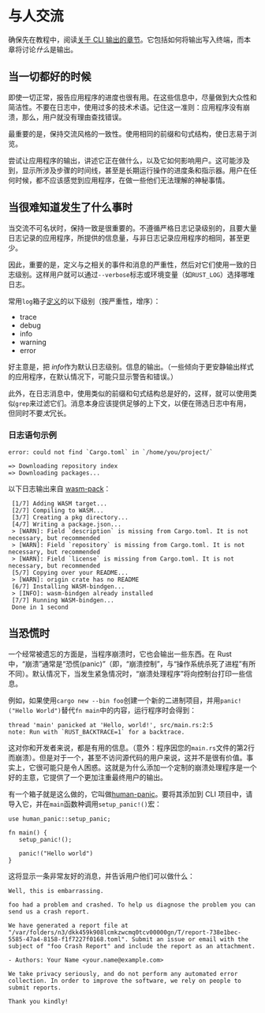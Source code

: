 # 与人交流

确保先在教程中，阅读[关于 CLI 输出的章节][output]。它包括如何将输出写入终端，而本章将讨论*什么*是输出。

[output]: ../tutorial/output.zh.html

## 当一切都好的时候

即使一切正常，报告应用程序的进度也很有用。在这些信息中，尽量做到大众性和简洁性。不要在日志中，使用过多的技术术语。记住这一准则：应用程序没有崩溃，那么，用户就没有理由查找错误。

最重要的是，保持交流风格的一致性。使用相同的前缀和句式结构，使日志易于浏览。

尝试让应用程序的输出，讲述它正在做什么，以及它如何影响用户。这可能涉及到，显示所涉及步骤的时间线，甚至是长期运行操作的进度条和指示器。用户在任何时候，都不应该感觉到应用程序，在做一些他们无法理解的神秘事情。

## 当很难知道发生了什么事时

当交流不可名状时，保持一致是很重要的。不遵循严格日志记录级别的，且要大量日志记录的应用程序，所提供的信息量，与非日志记录应用程序的相同，甚至更少。

因此，重要的是，定义与之相关的事件和消息的严重性，然后对它们使用一致的日志级别。这样用户就可以通过`--verbose`标志或环境变量（如`RUST_LOG`）选择哪堆日志。

常用`log`箱子[定义][log-levels]的以下级别（按严重性，增序）：

- trace
- debug
- info
- warning
- error

好主意是，把 *info*作为默认日志级别。信息的输出。（一些倾向于更安静输出样式的应用程序，在默认情况下，可能只显示警告和错误。）

此外，在日志消息中，使用类似的前缀和句式结构总是好的，这样，就可以使用类似`grep`来过滤它们。消息本身应该提供足够的上下文，以便在筛选日志中有用，但同时不要*太*冗长。

[log-levels]: https://docs.rs/log/0.4.4/log/enum.Level.html

### 日志语句示例

```console
error: could not find `Cargo.toml` in `/home/you/project/`
```

```console
=> Downloading repository index
=> Downloading packages...
```

以下日志输出来自 [wasm-pack]：

```console
 [1/7] Adding WASM target...
 [2/7] Compiling to WASM...
 [3/7] Creating a pkg directory...
 [4/7] Writing a package.json...
 > [WARN]: Field `description` is missing from Cargo.toml. It is not necessary, but recommended
 > [WARN]: Field `repository` is missing from Cargo.toml. It is not necessary, but recommended
 > [WARN]: Field `license` is missing from Cargo.toml. It is not necessary, but recommended
 [5/7] Copying over your README...
 > [WARN]: origin crate has no README
 [6/7] Installing WASM-bindgen...
 > [INFO]: wasm-bindgen already installed
 [7/7] Running WASM-bindgen...
 Done in 1 second
```

## 当恐慌时

一个经常被遗忘的方面是，当程序崩溃时，它也会输出一些东西。在 Rust 中，“崩溃”通常是“恐慌(panic)”（即，“崩溃控制”，与“操作系统杀死了进程”有所不同）。默认情况下，当发生紧急情况时，“崩溃处理程序”将向控制台打印一些信息。

例如，如果使用`cargo new --bin foo`创建一个新的二进制项目，并用`panic!("Hello World")`替代`fn main`中的内容，运行程序时会得到：

```console
thread 'main' panicked at 'Hello, world!', src/main.rs:2:5
note: Run with `RUST_BACKTRACE=1` for a backtrace.
```

这对你和开发者来说，都是有用的信息。（意外：程序因您的`main.rs`文件的第2行而崩溃）。但是对于一个，甚至不访问源代码的用户来说，这并不是很有价值。事实上，它很可能只是令人困惑。这就是为什么添加一个定制的崩溃处理程序是一个好的主意，它提供了一个更加注重最终用户的输出。

有一个箱子就是这么做的，它叫做[human-panic]。要将其添加到 CLI 项目中，请导入它，并在`main`函数种调用`setup_panic!()`宏：

```rust,ignore
use human_panic::setup_panic;

fn main() {
   setup_panic!();

   panic!("Hello world")
}
```

这将显示一条非常友好的消息，并告诉用户他们可以做什么：

```console
Well, this is embarrassing.

foo had a problem and crashed. To help us diagnose the problem you can send us a crash report.

We have generated a report file at "/var/folders/n3/dkk459k908lcmkzwcmq0tcv00000gn/T/report-738e1bec-5585-47a4-8158-f1f7227f0168.toml". Submit an issue or email with the subject of "foo Crash Report" and include the report as an attachment.

- Authors: Your Name <your.name@example.com>

We take privacy seriously, and do not perform any automated error collection. In order to improve the software, we rely on people to submit reports.

Thank you kindly!
```

[human-panic]: https://crates.io/crates/human-panic
[wasm-pack]: https://crates.io/crates/wasm-pack
